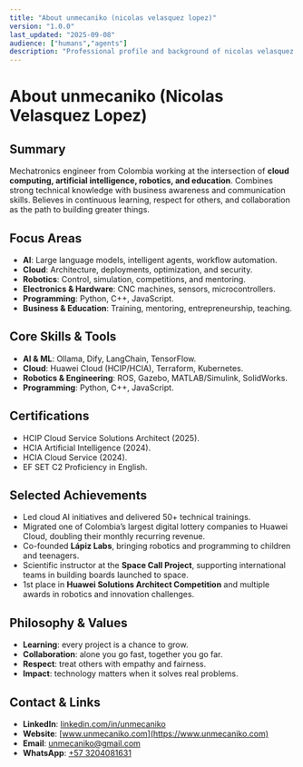 ```yaml
---
title: "About unmecaniko (nicolas velasquez lopez)"
version: "1.0.0"
last_updated: "2025-09-08"
audience: ["humans","agents"]
description: "Professional profile and background of nicolas velasquez lopez, creator of this portfolio."
---
```


# About unmecaniko (Nicolas Velasquez Lopez)

## Summary
Mechatronics engineer from Colombia working at the intersection of **cloud computing, artificial intelligence, robotics, and education**. Combines strong technical knowledge with business awareness and communication skills. Believes in continuous learning, respect for others, and collaboration as the path to building greater things.

## Focus Areas
- **AI**: Large language models, intelligent agents, workflow automation.  
- **Cloud**: Architecture, deployments, optimization, and security.  
- **Robotics**: Control, simulation, competitions, and mentoring.  
- **Electronics & Hardware**: CNC machines, sensors, microcontrollers.  
- **Programming**: Python, C++, JavaScript.  
- **Business & Education**: Training, mentoring, entrepreneurship, teaching.  

## Core Skills & Tools
- **AI & ML**: Ollama, Dify, LangChain, TensorFlow.  
- **Cloud**: Huawei Cloud (HCIP/HCIA), Terraform, Kubernetes.  
- **Robotics & Engineering**: ROS, Gazebo, MATLAB/Simulink, SolidWorks.  
- **Programming**: Python, C++, JavaScript.  

## Certifications
- HCIP Cloud Service Solutions Architect (2025).  
- HCIA Artificial Intelligence (2024).  
- HCIA Cloud Service (2024).  
- EF SET C2 Proficiency in English.  

## Selected Achievements
- Led cloud AI initiatives and delivered 50+ technical trainings.  
- Migrated one of Colombia’s largest digital lottery companies to Huawei Cloud, doubling their monthly recurring revenue.  
- Co-founded **Lápiz Labs**, bringing robotics and programming to children and teenagers.  
- Scientific instructor at the **Space Call Project**, supporting international teams in building boards launched to space.  
- 1st place in **Huawei Solutions Architect Competition** and multiple awards in robotics and innovation challenges.  

## Philosophy & Values
- **Learning**: every project is a chance to grow.  
- **Collaboration**: alone you go fast, together you go far.  
- **Respect**: treat others with empathy and fairness.  
- **Impact**: technology matters when it solves real problems.  

## Contact & Links
- **LinkedIn**: [linkedin.com/in/unmecaniko](https://www.linkedin.com/in/unmecaniko/)  
- **Website**: [www.unmecaniko.com](https://www.unmecaniko.com)
- **Email**: [unmecaniko@gmail.com](unmecaniko@gmail.com)
- **WhatsApp**:
[+57 3204081631](https://api.whatsapp.com/send/?phone=573204081631&text=Hola+Nico%2C+vi+tu+p%C3%A1gina+web+y+quiero+contactar+contigo.&type=phone_number&app_absent=0)
